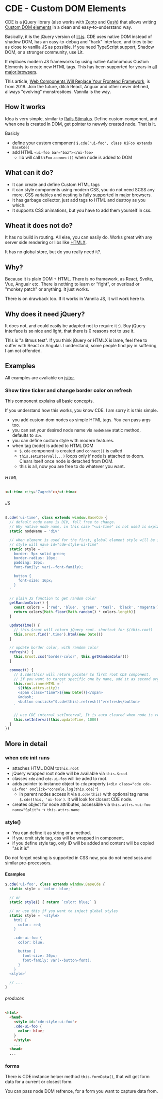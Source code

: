 # CDE - Custom DOM Elements

CDE is a jQuery library (also works with [Zepto](https://zeptojs.com/) and [Cash](https://github.com/fabiospampinato/cash?tab=readme-ov-file#fnone-)) that allows writing [Custom DOM elements](https://developer.mozilla.org/en-US/docs/Web/API/Web_Components/Using_custom_elements) in a clean and easy-to-understand way.

Basically, it is the jQuery version of [lit.js](https://lit.dev/). CDE uses native DOM instead of shadow DOM, has an easy-to-debug and "hack" interface, and tries to be as close to vanilla JS as possible. If you need TypeScript support, Shadow DOM, or a stronger community, use Lit.

It replaces modern JS frameworks by using native Autonomous Custom Elements to create new HTML tags. This has been supported for years in [all major browsers](https://caniuse.com/custom-elementsv1).

This article, [Web Components Will Replace Your Frontend Framework](https://www.dannymoerkerke.com/blog/web-components-will-replace-your-frontend-framework/), is from 2019. Join the future, ditch React, Anguar and other never defined, allways "evolving" monstrositoes. Vannila is the way.

## How it works

Idea is very simple, similar to [Rails Stimulus](https://stimulus.hotwired.dev/).
Define custom component, and when one is created in DOM, get pointer to newwly created node. That is it.

Basicly

* define your custom component `$.cde('ui-foo', class UiFoo extends BaseCde)`
* add HTML `<ui-foo bar="baz"></ui-foo>`
  * lib will call `UiFoo.connect()` when node is added to DOM


## What can it do?

* It can create and define Custom HTML tags
* it can style components using modern CSS, you do not need SCSS any more.
  CSS variables and nesting is fully supported in major browsers.
* It has garbage collector, just add tags to HTML and destroy as you which.
* It supports CSS animations, but you have to add them yourself in css.

## Wheat it does not do?

It has no build in routing. All else, you can easily do. Works great with any server side rendering or libs like [HTMLX](https://htmx.org/).

It has no global store, but do you really need it?.

## Why?

Because it is plain DOM + HTML. There is no framework, as React, Svelte, Vue, Angualr etc.
There is nothing to learn or "fight", or overload or "monkey patch" or anything. It just works.

There is on drawback too. If it works in Vannila JS, it will work here to.

## Why does it need jQuery?

It does not, and could easily be adapted not to require it :).
Buy jQuery interface is so nice and light, that there is 0 reasons not to use it.

This is "a litmus test". If you think jQuery or HTMLX is lame, feel free to suffer with React or Angular.
I understand, some people find joy in suffering, I am not offended.

## Examples

All examples are avaliable on [jsitor](https://jsitor.com/QoResUvMc).

### Show time ticker and change border color on refresh

This component explains all basic concepts.

If you understand how this works, you know CDE. I am sorry it is this simple.

* you add custom dom nodes as simple HTML tags. You can pass args too.
* you can set your desired node name via `nodeName` static method, defaults to `div`.
* you can define custom style with modern features.
* when tag (node) is added to HTML DOM
  * `$.cde` component is created and `connect()` is called
  * `this.setInterval(...)` loops only if node is attached to doom.
    Clears itself once node is detached from DOM.
  * this is all, now you are free to do whatever you want.

###### HTML
```html
<ui-time city="Zagreb"></ui-time>
```

###### JS
```js
$.cde('ui-time', class extends window.BaseCde {
  // default node name is DIV, fell free to change.
  // Why native node name, in this case "<ui-time" is not used is explained in FAQ.
  static nodeName = 'div'

  // when element is used for the first, global element style will be injected in document head
  // style will nave id="cde-style-ui-time"
  static style = `
    border: 5px solid green;
    border-radius: 10px;
    padding: 10px;
    font-family: var(--font-family);

    button {
      font-size: 16px;
    }
  `

  // plain JS function to get random color
  getRandomColor() {
    const colors = ['red', 'blue', 'green', 'teal', 'black', 'magenta']
    return colors[Math.floor(Math.random() * colors.length)]
  }

  updateTime() {
    // this.$root will return jQuery root. shortcut for $(this.root)
    this.$root.find('.time').html(new Date())
  }

  // update border color, with random color
  refresh() {
    this.$root.css('border-color', this.getRandomColor())
  }

  connect() {
    // $.cde(this) will return pointer to first root CDE component.
    // If you want to target specific one by name, add it as second argument -> $.cde(this, 'ui-time2')
    this.root.innerHTML = `
      ${this.attrs.city}:
      <span class="time">${new Date()}</span>
      &mdash;
      <button onclick="$.cde(this).refresh()">refresh</button>
    `

    // use CDE internal setInterval, It is auto cleared when node is removed from DOM.
    this.setInterval(this.updateTime, 1000)
  }
})
```

## More in detail

### when cde init runs

* attaches HTML DOM  to`this.root`
* jQuery wrapped root node will be available via `this.$root`
* classes `cde` and `cde-ui-foo` will be aded to root.
* adds pointer to instance object to `cde` property (`<div class="cde cde-ui-foo" onclick="console.log(this.cde)"`)
  * in parent nodes access it via `$.cde(this)` with optional tag name `$.cde(this, 'ui-foo')`. It will look for closest CDE node.
* creates object for node attributes, accessible via `this.attrs`. `<ui-foo name="Split">` -> `this.attrs.name`

### style()

* You can define it as string or a method.
* If you omit style tag, css will be wrapped in component.
* if you define style tag, only ID will be added and content will be copied "as it is"

Do not forget nesting is supported in CSS now, you do not need scss and similar pre-processors.

#### Examples

```js
$.cde('ui-foo', class extends window.BaseCde {
  static style = `color: blue;`

  // or
  static style() { return `color: blue;` }

  // or use this if you want to inject global styles
  static style = `<style>
    html {
      color: red;
    }

    .cde-ui-foo {
      color: blue;

      button {
        font-size: 20px;
        font-family: var(--button-font);
      }
    }
  <style>`

  // ...
}
```

###### produces
```html
<html>
  <head>
    <style id="cde-style-ui-foo">
    .cde-ui-foo {
      color: blue;
    }
    </style>
    ...
  <head>
  ...
```

### forms

There is CDE instance helper method `this.formData()`, that will get form data for a current or closest form.

You can pass node DOM refrence, for a form you want to capture data from.
